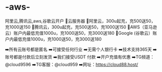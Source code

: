 # -aws-
阿里云,腾讯云,aws,谷歌云开户
🚀云服务器
🌟阿里云，300u起充，充500送50，充1000送150
🌟腾讯云，300u起充，充500送50，充1000送150
🌟AWS（亚马逊云）账户内最低充值1000u，充1000送50，充3000送180
🌟Google (谷歌云）账户内最低充值1000u，充1000送50，充3000送180

➡️所有云账号都是匿名
➡️可接受任何行业
➡️无需个人银行卡
➡️技术支持365天
➡️账号都是付款后立刻发货
➡️我们接受USDT 付款
➡️开户充值有优惠
➡️TG频道：@cloud9596
➡️TG客服：@cloud959
➡️网址：https://cloud88.host/
